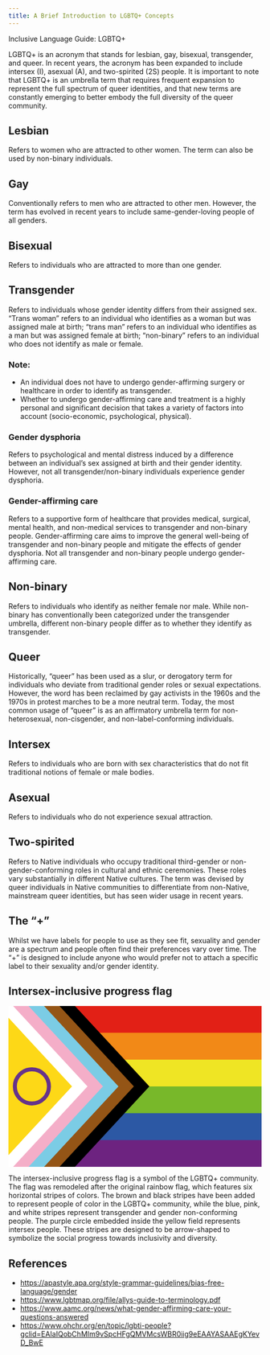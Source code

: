```yaml
---
title: A Brief Introduction to LGBTQ+ Concepts
---
```


Inclusive Language Guide: LGBTQ+

LGBTQ+ is an acronym that stands for lesbian, gay, bisexual, transgender, and queer. In recent years, the acronym has been expanded to include intersex (I), asexual (A), and two-spirited (2S) people. It is important to note that LGBTQ+ is an umbrella term that requires frequent expansion to represent the full spectrum of queer identities, and that new terms are constantly emerging to better embody the full diversity of the queer community.

## Lesbian

Refers to women who are attracted to other women. The term can also be used by non-binary individuals.

## Gay

Conventionally refers to men who are attracted to other men. However, the term has evolved in recent years to include same-gender-loving people of all genders.

## Bisexual

Refers to individuals who are attracted to more than one gender.

## Transgender

Refers to individuals whose gender identity differs from their assigned sex. “Trans woman” refers to an individual who identifies as a woman but was assigned male at birth; “trans man” refers to an individual who identifies as a man but was assigned female at birth; “non-binary” refers to an individual who does not identify as male or female. 

### Note:

- An individual does not have to undergo gender-affirming surgery or healthcare in order to identify as transgender.
- Whether to undergo gender-affirming care and treatment is a highly personal and significant decision that takes a variety of factors into account (socio-economic, psychological, physical). 

### Gender dysphoria

Refers to psychological and mental distress induced by a difference between an individual’s sex assigned at birth and their gender identity. However, not all transgender/non-binary individuals experience gender dysphoria. 

### Gender-affirming care

Refers to a supportive form of healthcare that provides medical, surgical, mental health, and non-medical services to transgender and non-binary people. Gender-affirming care aims to improve the general well-being of transgender and non-binary people and mitigate the effects of gender dysphoria. Not all transgender and non-binary people undergo gender-affirming care.

## Non-binary

Refers to individuals who identify as neither female nor male. While non-binary has conventionally been categorized under the transgender umbrella, different non-binary people differ as to whether they identify as transgender. 

## Queer

Historically, “queer” has been used as a slur, or derogatory term for individuals who deviate from traditional gender roles or sexual expectations. However, the word has been reclaimed by gay activists in the 1960s and the 1970s in protest marches to be a more neutral term. Today, the most common usage of “queer” is as an affirmatory umbrella term for non-heterosexual, non-cisgender, and non-label-conforming individuals.

## Intersex

Refers to individuals who are born with sex characteristics that do not fit traditional notions of female or male bodies.

## Asexual

Refers to individuals who do not experience sexual attraction. 

## Two-spirited

Refers to Native individuals who occupy traditional third-gender or non-gender-conforming roles in cultural and ethnic ceremonies. These roles vary substantially in different Native cultures. The term was devised by queer individuals in Native communities to differentiate from non-Native, mainstream queer identities, but has seen wider usage in recent years.

## The “+”

Whilst we have labels for people to use as they see fit, sexuality and gender are a spectrum and people often find their preferences vary over time. The “+” is designed to include anyone who would prefer not to attach a specific label to their sexuality and/or gender identity.

## Intersex-inclusive progress flag

<svg xmlns="http://www.w3.org/2000/svg" viewBox="0 0 6000 3810">
  <path fill="#6d2380" d="M0 0h6000v3810H0z"/>
  <path fill="#2c58a4" d="M0 0h6000v3175H0z"/>
  <path fill="#78b82a" d="M0 0h6000v2540H0z"/>
  <path fill="#efe524" d="M0 0h6000v1905H0z"/>
  <path fill="#f28917" d="M0 0h6000v1270H0z"/>
  <path fill="#e22016" d="M0 0h6000v635H0z"/>
  <path d="M0 0h1577l1764 1905-1764 1905H0z"/>
  <path fill="#945516" d="M0 0h1209l1764 1905-1764 1905H0z"/>
  <path fill="#7bcce5" d="M0 0h844l1764 1905L844 3810H0z"/>
  <path fill="#f4aec8" d="M0 0h477l1764 1905L477 3810H0z"/>
  <path fill="#fff" d="M0 0h111l1763 1905L111 3810H0z"/>
  <path fill="#fdd817" d="m0 278 1507 1627L0 3532z"/>
  <circle cx="556" cy="1905" r="404" fill="none" stroke="#66338b" stroke-width="95"/>
</svg>

The intersex-inclusive progress flag is a symbol of the LGBTQ+ community. The flag was remodeled after the original rainbow flag, which features six horizontal stripes of colors. The brown and black stripes have been added to represent people of color in the LGBTQ+ community, while the blue, pink, and white stripes represent transgender and gender non-conforming people. The purple circle embedded inside the yellow field represents intersex people. These stripes are designed to be arrow-shaped to symbolize the social progress towards inclusivity and diversity.


## References

- <https://apastyle.apa.org/style-grammar-guidelines/bias-free-language/gender>
- <https://www.lgbtmap.org/file/allys-guide-to-terminology.pdf>
- <https://www.aamc.org/news/what-gender-affirming-care-your-questions-answered>
- <https://www.ohchr.org/en/topic/lgbti-people?gclid=EAIaIQobChMIm9vSpcHFgQMVMcsWBR0iig9eEAAYASAAEgKYevD_BwE>
